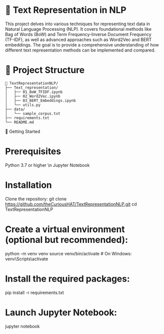 # 🧠 Text Representation in NLP

This project delves into various techniques for representing text data in Natural Language Processing (NLP). It covers foundational methods like Bag of Words (BoW) and Term Frequency-Inverse Document Frequency (TF-IDF), as well as advanced approaches such as Word2Vec and BERT embeddings. The goal is to provide a comprehensive understanding of how different text representation methods can be implemented and compared.

# 📂 Project Structure

```
📂 TextRepresentationNLP/
├── Text_representation/
│   ├── 01_BoW_TFIDF.ipynb
│   ├── 02_Word2Vec.ipynb
│   ├── 03_BERT_Embeddings.ipynb
│   └── utils.py
├── data/
│   └── sample_corpus.txt
├── requirements.txt
└── README.md
```

🚀 Getting Started

# Prerequisites

Python 3.7 or higher \n
Jupyter Notebook

# Installation
Clone the repository:
git clone https://github.com/theCuriousHAT/TextRepresentationNLP.git
cd TextRepresentationNLP

# Create a virtual environment (optional but recommended):
python -m venv venv
source venv/bin/activate  # On Windows: venv\Scripts\activate

# Install the required packages:
pip install -r requirements.txt

# Launch Jupyter Notebook:
jupyter notebook




